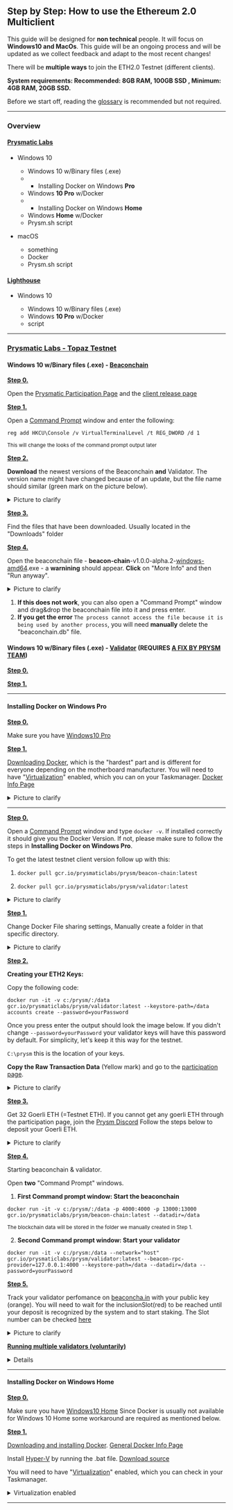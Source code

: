 ## Step by Step: How to use the Ethereum 2.0 Multiclient

This guide will be designed for **non technical** people. It will focus on **Windows10 and MacOs**. This guide will be an ongoing process and will be updated as we collect feedback and adapt to the most recent changes! 

There will be **multiple ways** to join the ETH2.0 Testnet (different clients).

**System requirements: Recommended: 8GB RAM, 100GB SSD , Minimum: 4GB RAM, 20GB SSD.**

Before we start off, reading the [glossary](https://kb.beaconcha.in/glossary) is recommended but not required.

---

### Overview

#### [Prysmatic Labs](https://prysmaticlabs.com/)

- Windows 10

    - Windows 10 w/Binary files (.exe)
    - - Installing Docker on Windows **Pro**
    - Windows **10 Pro** w/Docker 
    - - Installing Docker on Windows **Home**
    - Windows **Home** w/Docker
    - Prysm.sh script
    
- macOS

    - something
    - Docker
    - Prysm.sh script 
    
#### [Lighthouse](https://lighthouse.sigmaprime.io/)

- Windows 10

    - Windows 10 w/Binary files (.exe)
    - Windows **10 Pro** w/Docker
    - script
  
---
### [Prysmatic Labs - Topaz Testnet](https://prysmaticlabs.com/)

#### Windows 10 w/Binary files (.exe) - <ins>Beaconchain</ins>

<ins>**Step 0.**</ins> 

Open the [Prysmatic Participation Page](https://prylabs.net/participate) and the [client release page](https://github.com/prysmaticlabs/prysm/releases)

<ins>**Step 1.**</ins> 

Open a [Command Prompt](https://www.wikihow.com/Open-the-Command-Prompt-in-Windows) window and enter the following:

`reg add HKCU\Console /v VirtualTerminalLevel /t REG_DWORD /d 1`

<sub> This will change the looks of the command prompt output later </sub>

<ins>**Step 2.**</ins> 

**Download** the newest versions of the Beaconchain **and** Validator. The version name might have changed because of an update, but the file name should similar (green mark on the picture below).

<details>
  <summary>Picture to clarify</summary>
  
![Prysmatic_DownloadPage](https://user-images.githubusercontent.com/26490734/79451678-33b69c80-7fe7-11ea-80c8-b92c75fbb937.png)
</details>

<ins>**Step 3.**</ins> 

Find the files that have been downloaded. Usually located in the "Downloads" folder

<ins>**Step 4.**</ins> 

Open the beaconchain file - **beacon-chain**-v1.0.0-alpha.2-<ins>windows-amd64</ins>.exe - a **warnining** should appear. **Click** on "More Info" and then "Run anyway".

<details>
  <summary>Picture to clarify</summary>
  
![Prysmatic_DownloadWarning](https://user-images.githubusercontent.com/26490734/79451935-a1fb5f00-7fe7-11ea-875d-f443afe24b09.png) 
</details>

1. **If this does not work**, you can also open a "Command Prompt" window and drag&drop the beaconchain file into it and press enter.
2. **If you get the error** `The process cannot access the file because it is being used by another process`, you will need **manually** delete the "beaconchain.db" file.

#### Windows 10 w/Binary files (.exe) - <ins>Validator</ins> (REQUIRES [A FIX BY PRYSM TEAM](https://github.com/prysmaticlabs/prysm/issues/5456#issue-601128068))

<ins>**Step 0.**</ins> 

<!-- Make sure to have the Validator File as desribed [here, <ins>Step 1 and 2.</ins>](https://github.com/Buttaa/eth2-knowledge-base/blob/howToMultiClient/howToMulticlient.md#windows10) -->

<ins>**Step 1.**</ins> 

<!-- Open the validator file - **validator**-v1.0.0-alpha.2-<ins>windows</ins>-amd64 -->

---

#### Installing Docker on Windows **Pro**

<ins>**Step 0.**</ins>

Make sure you have [Windows10 Pro](https://support.microsoft.com/en-us/help/13443/windows-which-version-am-i-running)

<ins>**Step 1.**</ins>

[Downloading Docker](https://download.docker.com/win/stable/Docker%20Desktop%20Installer.exe), which is the "hardest" part and is different for everyone depending on the motherboard manufacturer. You will need to have "[Virtualization](https://docs.docker.com/docker-for-windows/troubleshoot/#virtualization-must-be-enabled)" enabled, which you can on your Taskmanager. [Docker Info Page](https://docs.docker.com/docker-for-windows/install/)

<details>
  <summary>Picture to clarify</summary>
  
![virtualization](https://user-images.githubusercontent.com/26490734/79853838-dba5de80-83c8-11ea-9fbf-d640c4bb1980.png)
</details>

---

<ins>**Step 0.**</ins>

Open a [Command Prompt](https://www.wikihow.com/Open-the-Command-Prompt-in-Windows) window and type `docker -v`. If installed correctly it should give you the Docker Version. If not, please make sure to follow the steps in **Installing Docker on Windows Pro**.

To get the latest testnet client version follow up with this:

1. `docker pull gcr.io/prysmaticlabs/prysm/beacon-chain:latest`

2. `docker pull gcr.io/prysmaticlabs/prysm/validator:latest`

<details>
  <summary>Picture to clarify</summary>
  
 ![pullValidator](https://user-images.githubusercontent.com/26490734/79550092-2efdf100-8098-11ea-948f-84cc150a2251.png)
</details>


<ins>**Step 1.**</ins>

Change Docker File sharing settings, Manually create a folder in that specific directory.

<details>
  <summary>Picture to clarify</summary>
  
 ![dockerWindows](https://user-images.githubusercontent.com/26490734/79551080-7c2e9280-8099-11ea-8886-0b739b7d12c1.png) 
</details>

<ins>**Step 2.**</ins>

**Creating your ETH2 Keys:**

Copy the following code: 

`docker run -it -v c:/prysm/:/data gcr.io/prysmaticlabs/prysm/validator:latest --keystore-path=/data accounts create --password=yourPassword`

Once you press enter the output should look the image below. If you didn't change `--password=yourPassword` your validator keys will have this password by default. For simplicity, let's keep it this way for the testnet.

`C:\prysm` this is the location of your keys.

**Copy the Raw Transaction Data** (Yellow mark) and go to the [participation page](https://prylabs.net/participate).

<details>
  <summary>Picture to clarify</summary>
  
![keyCreation](https://user-images.githubusercontent.com/26490734/79857621-59b8b400-83ce-11ea-9bb5-6b5f0ba9ac7e.png)
</details>

<ins>**Step 3.**</ins>

Get 32 Goerli ETH (=Testnet ETH). If you cannot get any goerli ETH through the participation page, join the [Prysm Discord](https://discord.gg/wJW7Rjk) Follow the steps below to deposit your Goerli ETH.

<details>
  <summary>Picture to clarify</summary>
  
![Participation](https://user-images.githubusercontent.com/26490734/79573699-53b98f00-80bf-11ea-8c7c-4092778bab7d.png)
</details>

<ins>**Step 4.**</ins>

Starting beaconchain & validator. 

Open **two** "Command Prompt" windows.

1. **First Command prompt window: Start the beaconchain**

`docker run -it -v c:/prysm/:/data -p 4000:4000 -p 13000:13000 gcr.io/prysmaticlabs/prysm/beacon-chain:latest --datadir=/data`

<sub> The blockchain data will be stored in the folder we manually created in Step 1. </sub>

2. **Second Command prompt window: Start your validator**

`docker run -it -v c:/prysm:/data --network="host" gcr.io/prysmaticlabs/prysm/validator:latest --beacon-rpc-provider=127.0.0.1:4000 --keystore-path=/data --datadir=/data --password=yourPassword`

<ins>**Step 5.**</ins>

Track your validator perfomance on [beaconcha.in](https://beaconcha.in/dashboard?validators=) with your public key (orange). You will need to wait for the inclusionSlot(red) to be reached until your deposit is recognized by the system and to start staking. The Slot number can be checked [here](https://beaconcha.in/blocks)

<details>
  <summary>Picture to clarify</summary>
  
  ![Validator&beaconcha.in](https://user-images.githubusercontent.com/26490734/79860463-fda45e80-83d2-11ea-8b71-05a112117f18.png)

</details>

<ins>**Running multiple validators (voluntarily)**</ins>

<details>
    
Repeat <ins> **Step 2.** </ins> and **create more keys** in the same directory (USE THE SAME PASSWORD FOR ALL).

Copy the **Raw Transaction Data** for each validator and re-do the process on the [participation page](https://prylabs.net/participate) and deposit for each of them.

After all deposits have been received by the system, you can just start a single validator window and it will use all the created keys (=multiple validators)
</details>

---

#### Installing Docker on Windows **Home**

<ins>**Step 0.**</ins>

Make sure you have [Windows10 Home](https://support.microsoft.com/en-us/help/13443/windows-which-version-am-i-running)
Since Docker is usually not available for Windows 10 Home some workaround are required as mentioned below.

<ins>**Step 1.**</ins>

[Downloading and installing Docker](https://download.docker.com/win/stable/40693/Docker%20Desktop%20Installer.exe). [General Docker Info Page](https://docs.docker.com/docker-for-windows/install/)

Install [Hyper-V](https://www.deskmodder.de/blog/wp-content/uploads/2018/08/hyper-v-installer-1.zip) by running the .bat file. [Download source](https://www.deskmodder.de/blog/2018/08/23/windows-10-home-hyper-v-aktivieren/)

You will need to have "[Virtualization](https://docs.docker.com/docker-for-windows/troubleshoot/#virtualization-must-be-enabled)" enabled, which you can check in your Taskmanager. 
<details>
  <summary>Virtualization enabled</summary>
  
![virtualization](https://user-images.githubusercontent.com/26490734/79853838-dba5de80-83c8-11ea-9fbf-d640c4bb1980.png)
</details>

---



